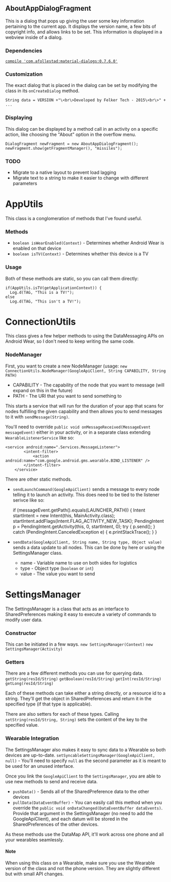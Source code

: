 ## AboutAppDialogFragment
This is a dialog that pops up giving the user some key information pertaining to the current app. It displays the version
name, a few bits of copyright info, and allows links to be set. This information is displayed in a webview inside of a dialog.

### Dependencies
<a href="https://github.com/afollestad/material-dialogs">`compile 'com.afollestad:material-dialogs:0.7.6.0'`</a>

### Customization
The exact dialog that is placed in the dialog can be set by modifying the class in its `onCreateDialog` method.

`String data = VERSION +"\<br\>Developed by Felker Tech - 2015\<br\>" + ...`

### Displaying
This dialog can be displayed by a method call in an activity on a specific action, like choosing the "About" option in the overflow menu.

    DialogFragment newFragment = new AboutAppDialogFragment();
    newFragment.show(getFragmentManager(), "missiles");
    
### TODO
* Migrate to a native layout to prevent load lagging
* Migrate text to a string to make it easier to change with different parameters

# AppUtils
This class is a conglomeration of methods that I've found useful.

### Methods
* `boolean isWearEnabled(Context)` - Determines whether Android Wear is enabled on that device
* `boolean isTV(Context)` - Determines whether this device is a TV

### Usage
Both of these methods are static, so you can call them directly:

    if(AppUtils.isTV(getApplicationContext)) {
      Log.d(TAG, "This is a TV!");
    else
      Log.d(TAG, "This isn't a TV!");
      
# ConnectionUtils
This class gives a few helper methods to using the DataMessaging APIs on Android Wear, so I don't need to keep writing the same code.

### NodeManager
First, you want to create a new NodeManager (usage: `new ConnectionUtils.NodeManager(GoogleApiClient, String CAPABILITY, String PATH)`

* CAPABILITY - The capability of the node that you want to message (will expand on this in the future)
* PATH - The URI that you want to send something to

This starts a service that will run for the duration of your app that scans for nodes fulfilling the given capability and then allows you to send messages to it with `sendMessage(String)`.

You'll need to override `public void onMessageReceived(MessageEvent messageEvent)` either in your activity, or in a separate class extending `WearableListenerService` like so:

    <service android:name=".Services.MessageListener">
            <intent-filter>
                <action android:name="com.google.android.gms.wearable.BIND_LISTENER" />
            </intent-filter>
        </service>
        
There are other static methods.
* `sendLaunchCommand(GoogleApiClient)` sends a message to every node telling it to launch an activity. This does need to be tied to the listener serivce like so:


     if (messageEvent.getPath().equals(LAUNCHER_PATH)) {
        Intent startIntent = new Intent(this, MainActivity.class);
        startIntent.addFlags(Intent.FLAG_ACTIVITY_NEW_TASK);
        PendingIntent p = PendingIntent.getActivity(this, 0, startIntent, 0);
        try {
            p.send();
        } catch (PendingIntent.CanceledException e) {
            e.printStackTrace();
        }
     }
    
* `sendData(GoogleApiClient, String name, String type, Object value)` sends a data update to all nodes. This can be done by here or using the SettingsManager class.
    * name - Variable name to use on both sides for logistics
    * type - Object type (`boolean` or `int`)
    * value - The value you want to send

# SettingsManager
The SettingsManager is a class that acts as an interface to SharedPreferences making it easy to execute a variety of commands to modify user data.

### Constructor
This can be initiated in a few ways.
`new SettingsManager(Context)`
`new SettingsManager(Activity)`

### Getters
There are a few different methods you can use for querying data.
`getString(resId/String)`
`getBoolean(resId/String)`
`getInt(resId/String)`
`getLong(resId/String)`


Each of these methods can take either a string directly, or a resource id to a string. They'll get the object in SharedPreferences and return it in the specified type (if that type is applicable).

There are also setters for each of these types. Calling `setString(resId/String, String)` sets the content of the key to the specified value.

### Wearable Integration
The SettingsManager also makes it easy to sync data to a Wearable so both devices are up-to-date.
`setSyncableSettingsManager(GoogleApiClient, null)` - You'll need to specify `null` as the second parameter as it is meant to be used for an unused interface.

Once you link the `GoogleApiClient` to the `SettingsManager`, you are able to use new methods to send and receive data.

* `pushData()` - Sends all of the SharedPreference data to the other devices
* `pullData(DataEventBuffer)` - You can easily call this method when you override the `public void onDataChanged(DataEventBuffer dataEvents)`. Provide that argument in the SettingsManager (no need to add the GoogleApiClient), and each datum will be stored in the SharedPreferences of the other devices.

As these methods use the DataMap API, it'll work across one phone and all your wearables seamlessly.

#### Note
When using this class on a Wearable, make sure you use the Wearable version of the class and not the phone version. They are slightly different but with small API changes.
